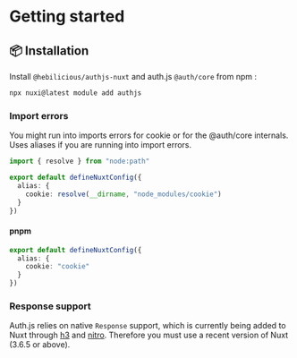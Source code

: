 # Getting started

## 📦 Installation

Install `@hebilicious/authjs-nuxt` and auth.js `@auth/core`  from npm :

```bash
npx nuxi@latest module add authjs
```

### Import errors

You might run into imports errors for cookie or for the @auth/core internals.
Uses aliases if you are running into import errors.

```ts
import { resolve } from "node:path"

export default defineNuxtConfig({
  alias: {
    cookie: resolve(__dirname, "node_modules/cookie")
  }
})
```

#### pnpm

```ts
export default defineNuxtConfig({
  alias: {
    cookie: "cookie"
  }
})
```

### Response support

Auth.js relies on native `Response` support, which is currently being added to Nuxt through [h3](https://github.com/unjs/h3) and [nitro](https://github.com/unjs/nitro).
Therefore you must use a recent version of Nuxt (3.6.5 or above).
